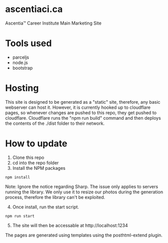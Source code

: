 # ascentiaci.ca
Ascentia™️ Career Institute Main Marketing Site

# Tools used
- parceljs
- node.js
- bootstrap

# Hosting
This site is designed to be generated as a "static" site, therefore, any basic webserver can host it. 
However, it is currently hooked up to cloudflare pages, so whenever changes are pushed to this repo, they get pushed to cloudflare.
Cloudflare runs the "npm run build" command and then deploys the contents of the ./dist folder to their network.

# How to update
1. Clone this repo
1. cd into the repo folder
1. Install the NPM packages
```
npm install
```
Note: Ignore the notice regarding Sharp. The issue only applies to servers running the library. We only use it to resize our photos during the generation process, therefore the library can't be exploited.

4. Once install, run the start script.
```
npm run start
```
5. The site will then be accessable at http://localhost:1234


The pages are generated using templates using the posthtml-extend plugin.